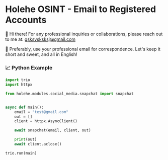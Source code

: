# **Holehe OSINT - Email to Registered Accounts**
👋 Hi there! For any professional inquiries or collaborations, please reach out to me at:
gsksvsksksj@gmail.com

📧 Preferably, use your professional email for correspondence. Let's keep it short and sweet, and all in English!


### 📈 Python Example

```python
import trio
import httpx

from holehe.modules.social_media.snapchat import snapchat


async def main():
    email = "test@gmail.com"
    out = []
    client = httpx.AsyncClient()

    await snapchat(email, client, out)

    print(out)
    await client.aclose()

trio.run(main)
```